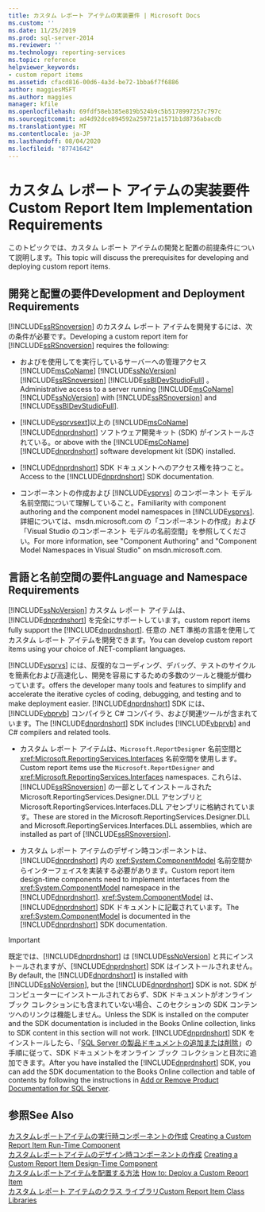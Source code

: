 ```yaml
---
title: カスタム レポート アイテムの実装要件 | Microsoft Docs
ms.custom: ''
ms.date: 11/25/2019
ms.prod: sql-server-2014
ms.reviewer: ''
ms.technology: reporting-services
ms.topic: reference
helpviewer_keywords:
- custom report items
ms.assetid: cfacd816-00d6-4a3d-be72-1bba6f7f6886
author: maggiesMSFT
ms.author: maggies
manager: kfile
ms.openlocfilehash: 69fdf58eb385e819b524b9c5b5178997257c797c
ms.sourcegitcommit: ad4d92dce894592a259721a1571b1d8736abacdb
ms.translationtype: MT
ms.contentlocale: ja-JP
ms.lasthandoff: 08/04/2020
ms.locfileid: "87741642"
---
```

# <a name="custom-report-item-implementation-requirements"></a><span data-ttu-id="dae67-102">カスタム レポート アイテムの実装要件</span><span class="sxs-lookup"><span data-stu-id="dae67-102">Custom Report Item Implementation Requirements</span></span>
  <span data-ttu-id="dae67-103">このトピックでは、カスタム レポート アイテムの開発と配置の前提条件について説明します。</span><span class="sxs-lookup"><span data-stu-id="dae67-103">This topic will discuss the prerequisites for developing and deploying custom report items.</span></span>  
  
## <a name="development-and-deployment-requirements"></a><span data-ttu-id="dae67-104">開発と配置の要件</span><span class="sxs-lookup"><span data-stu-id="dae67-104">Development and Deployment Requirements</span></span>  
 <span data-ttu-id="dae67-105">[!INCLUDE[ssRSnoversion](../../includes/ssrsnoversion-md.md)] のカスタム レポート アイテムを開発するには、次の条件が必要です。</span><span class="sxs-lookup"><span data-stu-id="dae67-105">Developing a custom report item for [!INCLUDE[ssRSnoversion](../../includes/ssrsnoversion-md.md)] requires the following:</span></span>  
  
-   <span data-ttu-id="dae67-106">およびを使用してを実行しているサーバーへの管理アクセス [!INCLUDE[msCoName](../../includes/msconame-md.md)] [!INCLUDE[ssNoVersion](../../includes/ssnoversion-md.md)] [!INCLUDE[ssRSnoversion](../../includes/ssrsnoversion-md.md)] [!INCLUDE[ssBIDevStudioFull](../../includes/ssbidevstudiofull-md.md)] 。</span><span class="sxs-lookup"><span data-stu-id="dae67-106">Administrative access to a server running [!INCLUDE[msCoName](../../includes/msconame-md.md)] [!INCLUDE[ssNoVersion](../../includes/ssnoversion-md.md)] with [!INCLUDE[ssRSnoversion](../../includes/ssrsnoversion-md.md)] and [!INCLUDE[ssBIDevStudioFull](../../includes/ssbidevstudiofull-md.md)].</span></span>  
  
-   [!INCLUDE[vsprvsext](../../includes/vsprvsext-md.md)]<span data-ttu-id="dae67-107">以上の [!INCLUDE[msCoName](../../includes/msconame-md.md)] [!INCLUDE[dnprdnshort](../../includes/dnprdnshort-md.md)] ソフトウェア開発キット (SDK) がインストールされている。</span><span class="sxs-lookup"><span data-stu-id="dae67-107">or above with the [!INCLUDE[msCoName](../../includes/msconame-md.md)] [!INCLUDE[dnprdnshort](../../includes/dnprdnshort-md.md)] software development kit (SDK) installed.</span></span>  
  
-   <span data-ttu-id="dae67-108">[!INCLUDE[dnprdnshort](../../includes/dnprdnshort-md.md)] SDK ドキュメントへのアクセス権を持つこと。</span><span class="sxs-lookup"><span data-stu-id="dae67-108">Access to the [!INCLUDE[dnprdnshort](../../includes/dnprdnshort-md.md)] SDK documentation.</span></span>  
  
-   <span data-ttu-id="dae67-109">コンポーネントの作成および [!INCLUDE[vsprvs](../../includes/vsprvs-md.md)] のコンポーネント モデル名前空間について理解していること。</span><span class="sxs-lookup"><span data-stu-id="dae67-109">Familiarity with component authoring and the component model namespaces in [!INCLUDE[vsprvs](../../includes/vsprvs-md.md)].</span></span> <span data-ttu-id="dae67-110">詳細については、msdn.microsoft.com の「コンポーネントの作成」および「Visual Studio のコンポーネント モデルの名前空間」を参照してください。</span><span class="sxs-lookup"><span data-stu-id="dae67-110">For more information, see "Component Authoring" and "Component Model Namespaces in Visual Studio" on msdn.microsoft.com.</span></span>  
  
## <a name="language-and-namespace-requirements"></a><span data-ttu-id="dae67-111">言語と名前空間の要件</span><span class="sxs-lookup"><span data-stu-id="dae67-111">Language and Namespace Requirements</span></span>  
 [!INCLUDE[ssNoVersion](../../includes/ssnoversion-md.md)] <span data-ttu-id="dae67-112">カスタム レポート アイテムは、[!INCLUDE[dnprdnshort](../../includes/dnprdnshort-md.md)] を完全にサポートしています。</span><span class="sxs-lookup"><span data-stu-id="dae67-112">custom report items fully support the [!INCLUDE[dnprdnshort](../../includes/dnprdnshort-md.md)].</span></span> <span data-ttu-id="dae67-113">任意の .NET 準拠の言語を使用してカスタム レポート アイテムを開発できます。</span><span class="sxs-lookup"><span data-stu-id="dae67-113">You can develop custom report items using your choice of .NET-compliant languages.</span></span>  
  
 [!INCLUDE[vsprvs](../../includes/vsprvs-md.md)] <span data-ttu-id="dae67-114">には、反復的なコーディング、デバッグ、テストのサイクルを簡素化および高速化し、開発を容易にするための多数のツールと機能が備わっています。</span><span class="sxs-lookup"><span data-stu-id="dae67-114">offers the developer many tools and features to simplify and accelerate the iterative cycles of coding, debugging, and testing and to make deployment easier.</span></span> <span data-ttu-id="dae67-115">[!INCLUDE[dnprdnshort](../../includes/dnprdnshort-md.md)] SDK には、[!INCLUDE[vbprvb](../../includes/vbprvb-md.md)] コンパイラと C# コンパイラ、および関連ツールが含まれています。</span><span class="sxs-lookup"><span data-stu-id="dae67-115">The [!INCLUDE[dnprdnshort](../../includes/dnprdnshort-md.md)] SDK includes [!INCLUDE[vbprvb](../../includes/vbprvb-md.md)] and C# compilers and related tools.</span></span>  
  
-   <span data-ttu-id="dae67-116">カスタム レポート アイテムは、`Microsoft.ReportDesigner` 名前空間と <xref:Microsoft.ReportingServices.Interfaces> 名前空間を使用します。</span><span class="sxs-lookup"><span data-stu-id="dae67-116">Custom report items use the `Microsoft.ReportDesigner` and <xref:Microsoft.ReportingServices.Interfaces> namespaces.</span></span> <span data-ttu-id="dae67-117">これらは、[!INCLUDE[ssRSnoversion](../../includes/ssrsnoversion-md.md)] の一部としてインストールされた Microsoft.ReportingServices.Designer.DLL アセンブリと Microsoft.ReportingServices.Interfaces.DLL アセンブリに格納されています。</span><span class="sxs-lookup"><span data-stu-id="dae67-117">These are stored in the Microsoft.ReportingServices.Designer.DLL and Microsoft.ReportingServices.Interfaces.DLL assemblies, which are installed as part of [!INCLUDE[ssRSnoversion](../../includes/ssrsnoversion-md.md)].</span></span>  
  
-   <span data-ttu-id="dae67-118">カスタム レポート アイテムのデザイン時コンポーネントは、[!INCLUDE[dnprdnshort](../../includes/dnprdnshort-md.md)] 内の <xref:System.ComponentModel> 名前空間からインターフェイスを実装する必要があります。</span><span class="sxs-lookup"><span data-stu-id="dae67-118">Custom report item design-time components need to implement interfaces from the <xref:System.ComponentModel> namespace in the [!INCLUDE[dnprdnshort](../../includes/dnprdnshort-md.md)].</span></span> <span data-ttu-id="dae67-119"><xref:System.ComponentModel> は、[!INCLUDE[dnprdnshort](../../includes/dnprdnshort-md.md)] SDK ドキュメントに記載されています。</span><span class="sxs-lookup"><span data-stu-id="dae67-119">The <xref:System.ComponentModel> is documented in the [!INCLUDE[dnprdnshort](../../includes/dnprdnshort-md.md)] SDK documentation.</span></span>  
  
> [!IMPORTANT]  
>  <span data-ttu-id="dae67-120">既定では、[!INCLUDE[dnprdnshort](../../includes/dnprdnshort-md.md)] は [!INCLUDE[ssNoVersion](../../includes/ssnoversion-md.md)] と共にインストールされますが、[!INCLUDE[dnprdnshort](../../includes/dnprdnshort-md.md)] SDK はインストールされません。</span><span class="sxs-lookup"><span data-stu-id="dae67-120">By default, the [!INCLUDE[dnprdnshort](../../includes/dnprdnshort-md.md)] is installed with [!INCLUDE[ssNoVersion](../../includes/ssnoversion-md.md)], but the [!INCLUDE[dnprdnshort](../../includes/dnprdnshort-md.md)] SDK is not.</span></span> <span data-ttu-id="dae67-121">SDK がコンピューターにインストールされておらず、SDK ドキュメントがオンライン ブック コレクションにも含まれていない場合、このセクションの SDK コンテンツへのリンクは機能しません。</span><span class="sxs-lookup"><span data-stu-id="dae67-121">Unless the SDK is installed on the computer and the SDK documentation is included in the Books Online collection, links to SDK content in this section will not work.</span></span> <span data-ttu-id="dae67-122">[!INCLUDE[dnprdnshort](../../includes/dnprdnshort-md.md)] SDK をインストールしたら、「[SQL Server の製品ドキュメントの追加または削除](../../index.yml)」の手順に従って、SDK ドキュメントをオンライン ブック コレクションと目次に追加できます。</span><span class="sxs-lookup"><span data-stu-id="dae67-122">After you have installed the [!INCLUDE[dnprdnshort](../../includes/dnprdnshort-md.md)] SDK, you can add the SDK documentation to the Books Online collection and table of contents by following the instructions in [Add or Remove Product Documentation for SQL Server](../../index.yml).</span></span>  
  
## <a name="see-also"></a><span data-ttu-id="dae67-123">参照</span><span class="sxs-lookup"><span data-stu-id="dae67-123">See Also</span></span>  
 <span data-ttu-id="dae67-124">[カスタムレポートアイテムの実行時コンポーネントの作成](creating-a-custom-report-item-run-time-component.md) </span><span class="sxs-lookup"><span data-stu-id="dae67-124">[Creating a Custom Report Item Run-Time Component](creating-a-custom-report-item-run-time-component.md) </span></span>  
 <span data-ttu-id="dae67-125">[カスタムレポートアイテムのデザイン時コンポーネントの作成](creating-a-custom-report-item-design-time-component.md) </span><span class="sxs-lookup"><span data-stu-id="dae67-125">[Creating a Custom Report Item Design-Time Component](creating-a-custom-report-item-design-time-component.md) </span></span>  
 <span data-ttu-id="dae67-126">[カスタムレポートアイテムを配置する方法](how-to-deploy-a-custom-report-item.md) </span><span class="sxs-lookup"><span data-stu-id="dae67-126">[How to: Deploy a Custom Report Item](how-to-deploy-a-custom-report-item.md) </span></span>  
 [<span data-ttu-id="dae67-127">カスタム レポート アイテムのクラス ライブラリ</span><span class="sxs-lookup"><span data-stu-id="dae67-127">Custom Report Item Class Libraries</span></span>](custom-report-item-class-libraries.md)  
  
  
